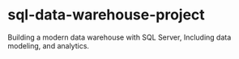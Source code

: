 # sql-data-warehouse-project
Building a modern data warehouse with SQL Server, Including data modeling, and analytics.

